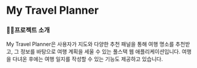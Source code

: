 # My Travel Planner

### 👨‍🏫프로젝트 소개

My Travel Planner은 사용자가 지도와 다양한 추천 패널을 통해 여행 명소를 추천받고, 그 정보를 바탕으로 여행 계획을 세울 수 있는 풀스택 웹 애플리케이션입니다.
여행을 다녀온 후에는 여행 일지를 작성할 수 있는 기능도 제공하고 있습니다.
